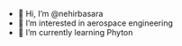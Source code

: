 - 👋 Hi, I’m @nehirbasara
- 👀 I’m interested in aerospace engineering
- 🌱 I’m currently learning Phyton 

<!---
nehirbasara/nehirbasara is a ✨ special ✨ repository because its `README.md` (this file) appears on your GitHub profile.
You can click the Preview link to take a look at your changes.
--->

